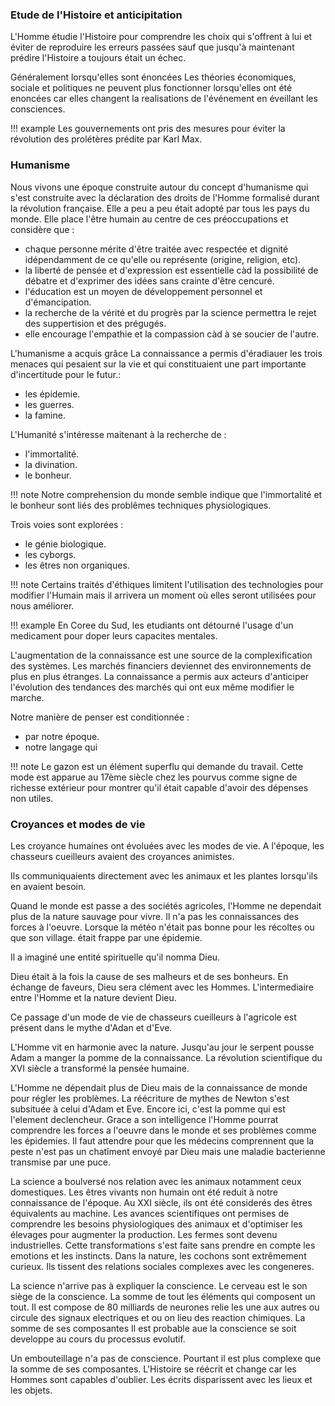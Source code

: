 ### Etude de l'Histoire et anticipitation

L'Homme étudie l'Histoire pour comprendre les choix qui s'offrent à lui et éviter de reproduire les erreurs passées sauf que jusqu'à maintenant prédire l'Histoire a toujours était un échec.

Généralement lorsqu'elles sont énoncées Les théories économiques, sociale et politiques ne peuvent plus fonctionner lorsqu'elles ont été enoncées car elles changent la realisations de l'événement en éveillant les consciences.

!!! example
    Les gouvernements ont pris des mesures pour éviter la révolution des prolétères prédite par Karl Max.


### Humanisme

Nous vivons une époque construite autour du concept d'humanisme qui s'est construite avec la déclaration des droits de l'Homme formalisé durant la révolution française. Elle a peu a peu était adopté par tous les pays du monde. Elle place l'être humain au centre de ces préoccupations et considère que : 

* chaque personne mérite d'être traitée avec respectée et dignité idépendamment de ce qu'elle ou représente (origine, religion, etc).
* la liberté de pensée et d'expression est essentielle càd la possibilité de débatre et d'exprimer des idées sans crainte d'être cencuré.
* l'éducation est un moyen de développement personnel et d'émancipation.
* la recherche de la vérité et du progrès par la science permettra le rejet des suppertision et des prégugés.
* elle encourage l'empathie et la compassion càd à se soucier de l'autre.

L'humanisme a acquis grâce La connaissance a permis d'éradiauer les trois menaces qui pesaient sur la vie et qui constituaient une part importante d'incertitude pour le futur.:

* les épidemie.
* les guerres.
* la famine.

L'Humanité s'intéresse maitenant à la recherche de :

* l'immortalité.
* la divination.
* le bonheur.

!!! note
    Notre comprehension du monde semble indique que l'immortalité et le bonheur sont liés des problêmes techniques physiologiques.

Trois voies sont explorées :

* le génie biologique.
* les cyborgs.
* les êtres non organiques.

!!! note
    Certains traités d'éthiques limitent l'utilisation des technologies pour modifier l'Humain mais il arrivera un moment où elles seront utilisées pour nous améliorer.

!!! example
    En Coree du Sud, les etudiants ont détourné l'usage d'un medicament pour doper leurs capacites mentales.

L'augmentation de la connaissance est une source de la complexification des systèmes. Les marchés financiers deviennet des environnements de plus en plus étranges. La connaissance a permis aux acteurs d'anticiper l'évolution des tendances des marchés qui ont eux même modifier le marche.

Notre manière de penser est conditionnée :

* par notre époque.
* notre langage qui 

!!! note
    Le gazon est un élément superflu qui demande du travail. Cette mode est apparue au 17ème siècle chez les pourvus comme signe de richesse extérieur pour montrer qu'il était capable d'avoir des dépenses non utiles.  

### Croyances et modes de vie

Les croyance humaines ont évoluées avec les modes de vie. A l'époque, les chasseurs cueilleurs avaient des croyances animistes.

Ils communiquaients directement avec les animaux et les plantes lorsqu'ils en avaient besoin.

Quand le monde est passe a des sociétés agricoles, l'Homme ne dependait plus de la nature sauvage pour vivre. Il n'a pas les connaissances des forces à l'oeuvre. Lorsque la météo n'était pas bonne pour les récoltes ou que son village. était frappe par une épidemie.

Il a imaginé une entité spirituelle qu'il nomma Dieu.

Dieu était à la fois la cause de ses malheurs et de ses bonheurs. En échange de faveurs, Dieu sera clément avec les Hommes. L'intermediaire entre l'Homme et la nature devient Dieu.

Ce passage d'un mode de vie de chasseurs cueilleurs à l'agricole est présent dans le mythe d'Adan et d'Eve.

L'Homme vit en harmonie avec la nature. Jusqu'au jour le serpent pousse Adam a manger la pomme de la connaissance. La révolution scientifique du XVI siècle a transformé la pensée humaine.

L'Homme ne dépendait plus de Dieu mais de la connaissance de monde pour régler les problèmes. La réécriture de mythes de Newton s'est subsituée à celui d'Adam et Eve. Encore ici, c'est la pomme qui est l'element declencheur. Grace a son intelligence l'Homme pourrat comprendre les forces a l'oeuvre dans le monde et ses problèmes comme les épidemies. Il faut attendre pour que les médecins comprennent que la peste n'est pas un chatîment envoyé par Dieu mais une maladie bacterienne transmise par une puce.

La science a boulversé nos relation avec les animaux notamment ceux domestiques. Les êtres vivants non humain ont été reduit à notre connaissance de l'époque. Au XXI siècle, ils ont été considerés des êtres équivalents au machine. Les avances scientifiques ont permises de comprendre les besoins physiologiques des animaux et d'optimiser les élevages pour augmenter la production.
Les fermes sont devenu industrielles. Cette transformations s'est faite sans prendre en compte les emotions et les instincts. Dans la nature, les cochons sont extrêmement curieux. Ils tissent des relations sociales complexes avec les congeneres.

La science n'arrive pas à expliquer la conscience. Le cerveau est le son siège de la conscience. La somme de tout les éléments qui composent un tout. Il est compose de 80 milliards de neurones relie les une aux autres ou circule des signaux electriques et ou on lieu des reaction chimiques. La somme de ses composantes Il est probable aue la conscience se soit developpe au cours du processus evolutif.

Un embouteillage n'a pas de conscience. Pourtant il est plus complexe que la somme de ses composantes. 
L'Histoire se réécrit et change car les Hommes sont capables d'oublier. Les écrits disparissent avec les lieux et les objets.